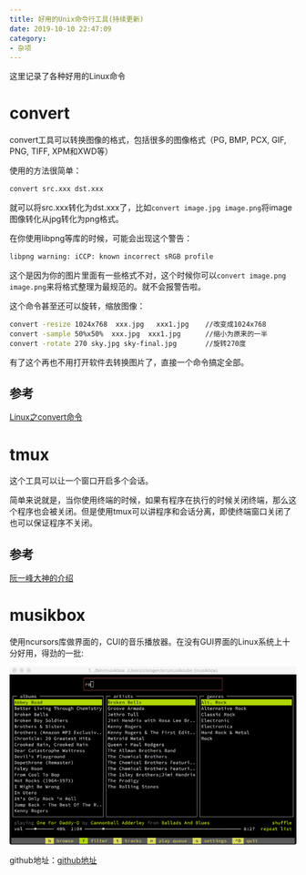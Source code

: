 ```yaml
---
title: 好用的Unix命令行工具(持续更新)
date: 2019-10-10 22:47:09
category:
- 杂项
---
```

这里记录了各种好用的Linux命令
<!--more-->
# convert
convert工具可以转换图像的格式，包括很多的图像格式（PG, BMP, PCX, GIF, PNG, TIFF, XPM和XWD等）

使用的方法很简单：
```bash
convert src.xxx dst.xxx
```
就可以将src.xxx转化为dst.xxx了，比如`convert image.jpg image.png`将image图像转化从jpg转化为png格式。

在你使用libpng等库的时候，可能会出现这个警告：
```bash
libpng warning: iCCP: known incorrect sRGB profile
```
这个是因为你的图片里面有一些格式不对，这个时候你可以`convert image.png image.png`来将格式整理为最规范的。就不会报警告啦。

这个命令甚至还可以旋转，缩放图像：
```bash
convert -resize 1024x768  xxx.jpg   xxx1.jpg    //改变成1024x768
convert -sample 50%x50%  xxx.jpg  xxx1.jpg      //缩小为原来的一半
convert -rotate 270 sky.jpg sky-final.jpg       //旋转270度
```

有了这个再也不用打开软件去转换图片了，直接一个命令搞定全部。

## 参考

[Linux之convert命令](https://www.iteye.com/blog/zlb1986-778054)

# tmux

这个工具可以让一个窗口开启多个会话。

简单来说就是，当你使用终端的时候，如果有程序在执行的时候关闭终端，那么这个程序也会被关闭。但是使用tmux可以讲程序和会话分离，即使终端窗口关闭了也可以保证程序不关闭。

## 参考

[阮一峰大神的介绍](http://www.ruanyifeng.com/blog/2019/10/tmux.html)

# musikbox

使用ncursors库做界面的，CUI的音乐播放器。在没有GUI界面的Linux系统上十分好用，得劲的一批:

![github官方图片](https://raw.githubusercontent.com/clangen/clangen-projects-static/master/musikcube/screenshots/osx.png)

github地址：[github地址](https://github.com/clangen/musikcube)


